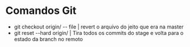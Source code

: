 # Comandos Git

* git checkout origin/<branch> -- file | revert o arquivo do jeito que era na master
* git reset --hard origin/<branch> | Tira todos os commits do stage e volta para o estado da branch no remoto
